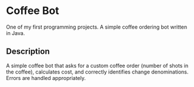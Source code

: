 # Coffee Bot
One of my first programming projects. A simple coffee ordering bot written in Java.

## Description
A simple coffee bot that asks for a custom coffee order (number of shots in the coffee), calculates cost, and correctly identifies change denominations. Errors are handled appropriately.
